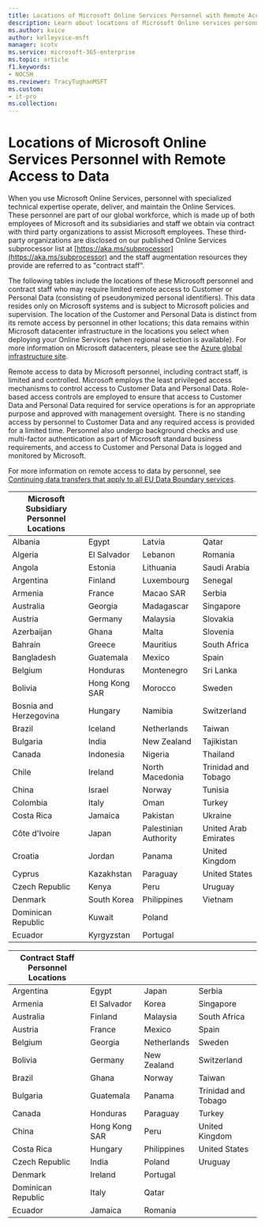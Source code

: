 ```yaml
---
title: Locations of Microsoft Online Services Personnel with Remote Access to Data
description: Learn about locations of Microsoft Online services personnel with remote access to data
ms.author: kvice
author: kelleyvice-msft
manager: scotv
ms.service: microsoft-365-enterprise
ms.topic: article
f1.keywords:
- NOCSH
ms.reviewer: TracyTughanMSFT
ms.custom:
- it-pro
ms.collection:
---
```


<!---
IMPORTANT!
The content in this topic is CELA-reviewed and affects Microsoft legal obligations. Do not edit or republish this article without express approval from the E+D Subprocessor Governance team (EDSUBGOV@microsoft.com).
-->

# Locations of Microsoft Online Services Personnel with Remote Access to Data

When you use Microsoft Online Services, personnel with specialized technical expertise operate, deliver, and maintain the Online Services. These personnel are part of our global workforce, which is made up of both employees of Microsoft and its subsidiaries and staff we obtain via contract with third party organizations to assist Microsoft employees. These third-party organizations are disclosed on our published Online Services subprocessor list at [https://aka.ms/subprocessor](https://aka.ms/subprocessor) and the staff augmentation resources they provide are referred to as "contract staff".

The following tables include the locations of these Microsoft personnel and contract staff who may require limited remote access to Customer or Personal Data (consisting of pseudonymized personal identifiers). This data resides only on Microsoft systems and is subject to Microsoft policies and supervision. The location of the Customer and Personal Data is distinct from its remote access by personnel in other locations; this data remains within Microsoft datacenter infrastructure in the locations you select when deploying your Online Services (when regional selection is available). For more information on Microsoft datacenters, please see the [Azure global infrastructure site](https://azure.microsoft.com/global-infrastructure/).

Remote access to data by Microsoft personnel, including contract staff, is limited and controlled. Microsoft employs the least privileged access mechanisms to control access to Customer Data and Personal Data. Role-based access controls are employed to ensure that access to Customer Data and Personal Data required for service operations is for an appropriate purpose and approved with management oversight. There is no standing access by personnel to Customer Data and any required access is provided for a limited time. Personnel also undergo background checks and use multi-factor authentication as part of Microsoft standard business requirements, and access to Customer and Personal Data is logged and monitored by Microsoft.

For more information on remote access to data by personnel, see [Continuing data transfers that apply to all EU Data Boundary services](https://learn.microsoft.com/privacy/eudb/eu-data-boundary-transfers-for-all-services).

| Microsoft Subsidiary Personnel Locations ||||
|---|---|---|---|
| Albania                                  | Egypt         | Latvia                | Qatar                |
| Algeria                                  | El Salvador   | Lebanon               | Romania              |
| Angola                                   | Estonia       | Lithuania             | Saudi Arabia         |
| Argentina                                | Finland       | Luxembourg            | Senegal              |
| Armenia                                  | France        | Macao SAR             | Serbia               |
| Australia                                | Georgia       | Madagascar            | Singapore            |
| Austria                                  | Germany       | Malaysia              | Slovakia             |
| Azerbaijan                               | Ghana         | Malta                 | Slovenia             |
| Bahrain                                  | Greece        | Mauritius             | South Africa         |
| Bangladesh                               | Guatemala     | Mexico                | Spain                |
| Belgium                                  | Honduras      | Montenegro            | Sri Lanka            |
| Bolivia                                  | Hong Kong SAR | Morocco               | Sweden               |
| Bosnia and Herzegovina                   | Hungary       | Namibia               | Switzerland          |
| Brazil                                   | Iceland       | Netherlands           | Taiwan               |
| Bulgaria                                 | India         | New Zealand           | Tajikistan           |
| Canada                                   | Indonesia     | Nigeria               | Thailand             |
| Chile                                    | Ireland       | North Macedonia       | Trinidad and Tobago  |
| China                                    | Israel        | Norway                | Tunisia              |
| Colombia                                 | Italy         | Oman                  | Turkey               |
| Costa Rica                               | Jamaica       | Pakistan              | Ukraine              |
| Côte d'Ivoire                            | Japan         | Palestinian Authority | United Arab Emirates |
| Croatia                                  | Jordan        | Panama                | United Kingdom       |
| Cyprus                                   | Kazakhstan    | Paraguay              | United States        |
| Czech Republic                           | Kenya         | Peru                  | Uruguay              |
| Denmark                                  | South Korea   | Philippines           | Vietnam              |
| Dominican Republic                       | Kuwait        | Poland                |                      |
| Ecuador                                  | Kyrgyzstan    | Portugal              |                      |

| Contract Staff Personnel Locations ||||
|---|---|---|---|
| Argentina                          | Egypt         | Japan       | Serbia              |
| Armenia                            | El Salvador   | Korea       | Singapore           |
| Australia                          | Finland       | Malaysia    | South Africa        |
| Austria                            | France        | Mexico      | Spain               |
| Belgium                            | Georgia       | Netherlands | Sweden              |
| Bolivia                            | Germany       | New Zealand | Switzerland         |
| Brazil                             | Ghana         | Norway      | Taiwan              |
| Bulgaria                           | Guatemala     | Panama      | Trinidad and Tobago |
| Canada                             | Honduras      | Paraguay    | Turkey              |
| China                              | Hong Kong SAR | Peru        | United Kingdom      |
| Costa Rica                         | Hungary       | Philippines | United States       |
| Czech Republic                     | India         | Poland      | Uruguay             |
| Denmark                            | Ireland       | Portugal    |                     |
| Dominican Republic                 | Italy         | Qatar       |                     |
| Ecuador                            | Jamaica       | Romania     |                     |
